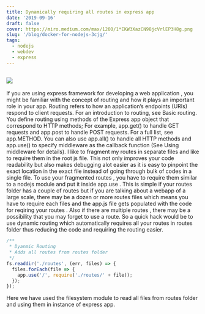 ```yaml
---
title: Dynamically requiring all routes in express app
date: '2019-09-16'
draft: false
cover: https://miro.medium.com/max/1200/1*EKW3XazCN98jcVrlEP3H8g.png
slug: '/blog/docker-for-nodejs-3cjg/'
tags:
  - nodejs
  - webdev
  - express
---
```


## ![](https://miro.medium.com/max/1200/1*EKW3XazCN98jcVrlEP3H8g.png)

If you are using express framework for developing a web application , you might be familiar with the concept of routing and how it plays an important role in your app. Routing refers to how an application’s endpoints (URIs) respond to client requests. For an introduction to routing, see Basic routing.
You define routing using methods of the Express app object that correspond to HTTP methods;
For example, app.get() to handle GET requests and app.post to handle POST requests. For a full list, see app.METHOD. You can also use app.all() to handle all HTTP methods and app.use() to specify middleware as the callback function (See Using middleware for details).
I like to fragment my routes in separate files and like to require them in the root js file. This not only improves your code readability but also makes debugging alot easier as it is easy to pinpoint the exact location in the exact file instead of going through bulk of codes in a single file.
To use your fragmented routes , you have to require them similar to a nodejs module and put it inside app.use . This is simple if your routes folder has a couple of routes but if you are talking about a webapp of a large scale, there may be a dozen or more routes files which means you have to require each files and the app.js file gets populated with the code for reqiring your routes .
Also if there are multiple routes , there may be a possibility that you may forget to use a route.
So a quick hack would be to use dynamic routing which automatically requires all your routes in routes folder thus reducing the code and
requiring the routing easier.

```javascript
/**
 * Dyanmic Routing
 * Adds all routes from routes folder
 */
fs.readdir('./routes', (err, files) => {
  files.forEach(file => {
    app.use('/', require('./routes/' + file));
  });
});
```

Here we have used the filesystem module to read all files from routes folder and using them in instance of express app.
